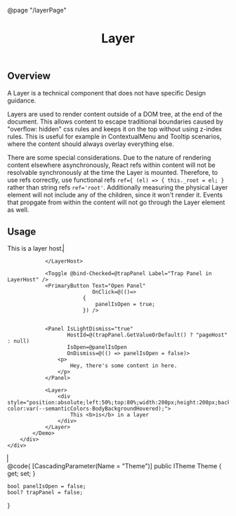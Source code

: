 ﻿@page "/layerPage"

<header class="root">
    <h1 class="title">Layer</h1>
</header>
<div class="section" style="transition-delay: 0s;">
    <div id="overview" tabindex="-1">
        <h2 class="subHeading hiddenContent">Overview</h2>
    </div>
    <div class="content">
        <div class="ms-Markdown">
            <p>
                A Layer is a technical component that does not have specific Design guidance.
            </p>
            <p>
                Layers are used to render content outside of a DOM tree, at the end of the document. This allows content to escape traditional boundaries caused by "overflow: hidden" css rules and keeps it on the top without using z-index rules. This is useful for example in ContextualMenu and Tooltip scenarios, where the content should always overlay everything else.
            </p>
            <p>
                There are some special considerations. Due to the nature of rendering content elsewhere asynchronously, React refs within content will not be resolvable synchronously at the time the Layer is mounted. Therefore, to use refs correctly, use functional refs <code class="root-363">ref={ (el) =&gt; { this._root = el; }</code> rather than string refs <code class="root-363">ref='root'</code>. Additionally measuring the physical Layer element will not include any of the children, since it won't render it. Events that propgate from within the content will not go through the Layer element as well.
            </p>
        </div>
    </div>
</div>
<div class="section" style="transition-delay: 0s;">
    <div id="overview" tabindex="-1">
        <h2 class="subHeading">Usage</h2>
    </div>
    <div>
        <div class="subSection">
            <Demo Header="This is not in a layer" Key="0" MetadataPath="LayerPage">
                This is a layer host.
                <LayerHost Id="pageHost"
                           style="height:250px;width:400px;background-color:lightyellow;border:1px solid black;position:relative;overflow:hidden;">

                </LayerHost>

                <Toggle @bind-Checked=@trapPanel Label="Trap Panel in LayerHost" />
                <PrimaryButton Text="Open Panel"
                               OnClick=@(()=>
                            {
                                panelIsOpen = true;
                            }) />


                <Panel IsLightDismiss="true"
                       HostId=@(trapPanel.GetValueOrDefault() ? "pageHost" : null)
                       IsOpen=@panelIsOpen
                       OnDismiss=@(() => panelIsOpen = false)>
                    <p>
                        Hey, there's some content in here.
                    </p>
                </Panel>

                <Layer>
                    <div style="position:absolute;left:50%;top:80%;width:200px;height:200px;background-color:var(--semanticColors-BodyBackgroundHovered);">
                        This <b>is</b> in a layer
                    </div>
                </Layer>
            </Demo>
        </div>
    </div>
</div>
@code{
    [CascadingParameter(Name = "Theme")]
    public ITheme Theme { get; set; }

    bool panelIsOpen = false;
    bool? trapPanel = false;
}
